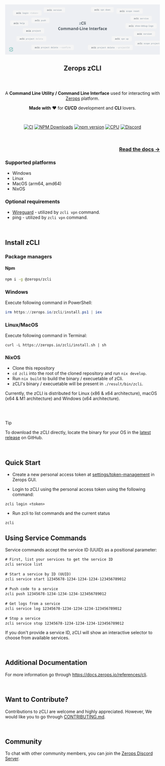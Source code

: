 ![Zerops](https://github.com/zeropsio/recipe-shared-assets/blob/main/covers/svg/cover-zcli.svg)

<h2 align="center">
   Zerops zCLI
  <br/>
  <br/>
</h2>

<p align="center">
  <br/>
   A <b>Command Line Utility / Command Line Interface</b> used for interacting with <a href="https://zerops.io/" target="_blank">Zerops</a> platform.
  <br/>
</p>

<p align="center">
<b>Made with</b> ❤️ for <b>CI/CD</b> development and <b>CLI</b> lovers.
<br/>
</p>

<br />

<div align="center">

[![CI](https://img.shields.io/github/actions/workflow/status/zeropsio/zcli/main.yml?labelColor=EDEFF3&color=8F9DA8)](https://github.com/zeropsio/zcli/actions/workflows/ci.yml)
[![NPM Downloads](https://img.shields.io/npm/d18m/%40zerops%2Fzcli?labelColor=EDEFF3&color=8F9DA8)](https://www.npmjs.com/package/@zerops/zcli)
[![npm version](https://img.shields.io/badge/dynamic/json?color=8F9DA8&labelColor=EDEFF3&label=@zerops/zcli&query=version&url=https%3A%2F%2Fbadge.fury.io%2Fjs%2F@zerops%252Fzcli.json)](https://badge.fury.io/js/@zerops%2Fzcli)
[![CPU](https://img.shields.io/badge/CPU-x86%2C%20x64%2C%20ARM%2C%20ARM64-8F9DA8?labelColor=EDEFF3)](https://docs.abblix.com/docs/technical-requirements)
[![Discord](https://img.shields.io/discord/735781031147208777?labelColor=EDEFF3&color=8F9DA8)](https://discord.gg/xxzmJSDKPT)

</div>

<br/>

<h3 align="end">
<a href="https://docs.zerops.io/" target="_blank">Read the docs →</a>
<br/>
</h3>

### Supported platforms

- Windows
- Linux
- MacOS (arm64, amd64)
- NixOS

### Optional requirements

- [Wireguard](https://www.wireguard.com/install/) - utilized by `zcli vpn` command.
- ping - utilized by `zcli vpn` command.


<br/>


## Install zCLI

### Package managers

#### Npm

```sh
npm i -g @zerops/zcli
```

### Windows

Execute following command in PowerShell:

```powershell
irm https://zerops.io/zcli/install.ps1 | iex
```

### Linux/MacOS

Execute following command in Terminal:

```shell
curl -L https://zerops.io/zcli/install.sh | sh
```

### NixOS

- Clone this repository
- `cd zcli` into the root of the cloned repository and run `nix develop`.
- Run `nix build` to build the binary / execuetable of zCli.
- zCLI's binary / execuetable will be present in `./result/bin/zcli`.

Currently, the zCLI is distributed for Linux (x86 & x64 architecture), macOS (x64 & M1 architecture) and Windows (x64 architecture).



<br/>

<br/>


> [!TIP]
> To download the zCLI directly, locate the binary for your OS in the [latest release](https://github.com/zeropsio/zcli/releases/latest/) on GitHub.


<br/>


## Quick Start

- Create a new personal access token at [settings/token-management](http://app.zerops.io/settings/token-management) in Zerops GUI.

- Login to zCLI using the personal access token using the following command:

```Shell
zcli login <token>
```

- Run zcli to list commands and the current status

```Shell
zcli
```

## Using Service Commands

Service commands accept the service ID (UUID) as a positional parameter:

```Shell
# First, list your services to get the service ID
zcli service list

# Start a service by ID (UUID)
zcli service start 12345678-1234-1234-1234-123456789012

# Push code to a service
zcli push 12345678-1234-1234-1234-123456789012

# Get logs from a service
zcli service log 12345678-1234-1234-1234-123456789012

# Stop a service
zcli service stop 12345678-1234-1234-1234-123456789012
```

If you don't provide a service ID, zCLI will show an interactive selector to choose from available services.


<br/>



## Additional Documentation

For more information go through https://docs.zerops.io/references/cli.


<br/>


## Want to Contribute?

Contributions to zCLI are welcome and highly appreciated. However, We would like you to go through [CONTRIBUTING.md](https://github.com/zeropsio/zcli/blob/main/CONTRIBUTING.md).


<br/>

## Community

To chat with other community members, you can join the [Zerops Discord Server](https://discord.gg/xxzmJSDKPT).
